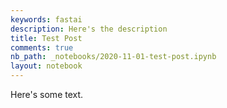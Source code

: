 ```yaml
---
keywords: fastai
description: Here's the description
title: Test Post
comments: true
nb_path: _notebooks/2020-11-01-test-post.ipynb
layout: notebook
---
```


<!--
#################################################
### THIS FILE WAS AUTOGENERATED! DO NOT EDIT! ###
#################################################
# file to edit: _notebooks/2020-11-01-test-post.ipynb
-->

<div class="container" id="notebook-container">
        
<div class="cell border-box-sizing text_cell rendered"><div class="inner_cell">
<div class="text_cell_render border-box-sizing rendered_html">
<p>Here's some text.</p>

</div>
</div>
</div>
</div>
 

